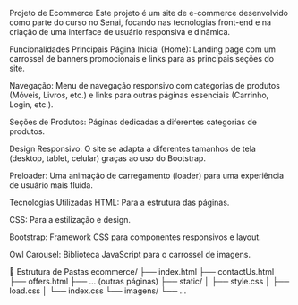 Projeto de Ecommerce
Este projeto é um site de e-commerce desenvolvido como parte do curso no Senai, focando nas tecnologias front-end e na criação de uma interface de usuário responsiva e dinâmica.

Funcionalidades Principais
Página Inicial (Home): Landing page com um carrossel de banners promocionais e links para as principais seções do site.

Navegação: Menu de navegação responsivo com categorias de produtos (Móveis, Livros, etc.) e links para outras páginas essenciais (Carrinho, Login, etc.).

Seções de Produtos: Páginas dedicadas a diferentes categorias de produtos.

Design Responsivo: O site se adapta a diferentes tamanhos de tela (desktop, tablet, celular) graças ao uso do Bootstrap.

Preloader: Uma animação de carregamento (loader) para uma experiência de usuário mais fluida.

Tecnologias Utilizadas
HTML: Para a estrutura das páginas.

CSS: Para a estilização e design.

Bootstrap: Framework CSS para componentes responsivos e layout.

Owl Carousel: Biblioteca JavaScript para o carrossel de imagens.

📂 Estrutura de Pastas
ecommerce/
├── index.html
├── contactUs.html
├── offers.html
├── ... (outras páginas)
├── static/
│   ├── style.css
│   ├── load.css
│   └── index.css
└── imagens/
    └── ...
